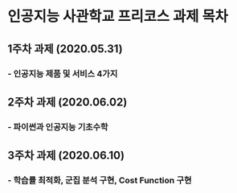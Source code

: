 # 인공지능 사관학교 프리코스 과제 목차

## 1주차 과제 (2020.05.31)
### - 인공지능 제품 및 서비스 4가지

## 2주차 과제 (2020.06.02)
### - 파이썬과 인공지능 기초수학

## 3주차 과제 (2020.06.10)
### - 학습률 최적화, 군집 분석 구현, Cost Function 구현
